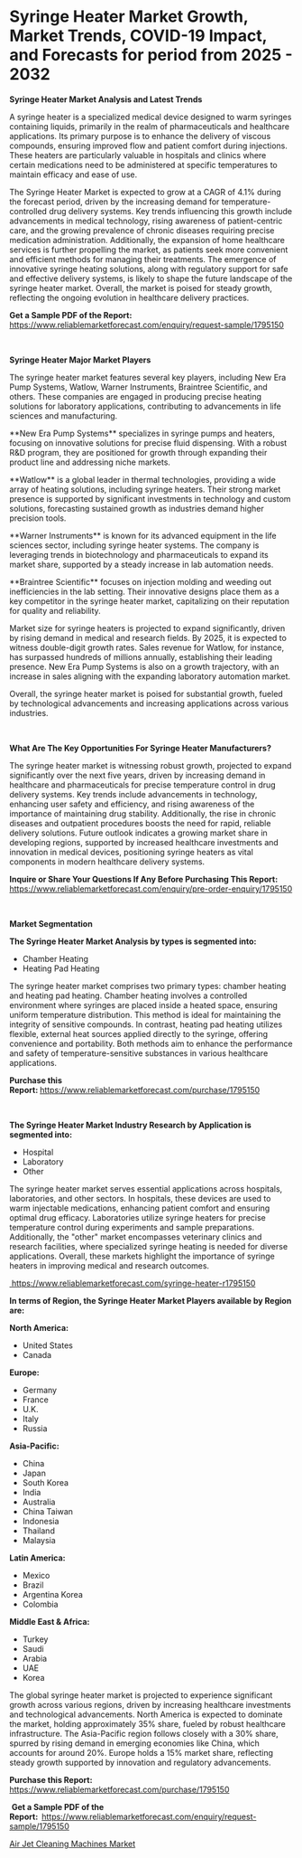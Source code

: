 <p><h1>Syringe Heater Market Growth, Market Trends, COVID-19 Impact, and Forecasts for period from 2025 - 2032</h1></p><p><strong>Syringe Heater Market Analysis and Latest Trends</strong></p>
<p><p>A syringe heater is a specialized medical device designed to warm syringes containing liquids, primarily in the realm of pharmaceuticals and healthcare applications. Its primary purpose is to enhance the delivery of viscous compounds, ensuring improved flow and patient comfort during injections. These heaters are particularly valuable in hospitals and clinics where certain medications need to be administered at specific temperatures to maintain efficacy and ease of use.</p><p>The Syringe Heater Market is expected to grow at a CAGR of 4.1% during the forecast period, driven by the increasing demand for temperature-controlled drug delivery systems. Key trends influencing this growth include advancements in medical technology, rising awareness of patient-centric care, and the growing prevalence of chronic diseases requiring precise medication administration. Additionally, the expansion of home healthcare services is further propelling the market, as patients seek more convenient and efficient methods for managing their treatments. The emergence of innovative syringe heating solutions, along with regulatory support for safe and effective delivery systems, is likely to shape the future landscape of the syringe heater market. Overall, the market is poised for steady growth, reflecting the ongoing evolution in healthcare delivery practices.</p></p>
<p><strong>Get a Sample PDF of the Report:&nbsp;</strong> <a href="https://www.reliablemarketforecast.com/enquiry/request-sample/1795150?utm_campaign=2195&utm_medium=2&utm_source=Github&utm_content=ia&utm_term=19022025&utm_id=syringe-heater">https://www.reliablemarketforecast.com/enquiry/request-sample/1795150</a></p>
<p>&nbsp;</p>
<p><strong>Syringe Heater Major Market Players</strong></p>
<p><p>The syringe heater market features several key players, including New Era Pump Systems, Watlow, Warner Instruments, Braintree Scientific, and others. These companies are engaged in producing precise heating solutions for laboratory applications, contributing to advancements in life sciences and manufacturing.</p><p>**New Era Pump Systems** specializes in syringe pumps and heaters, focusing on innovative solutions for precise fluid dispensing. With a robust R&D program, they are positioned for growth through expanding their product line and addressing niche markets.</p><p>**Watlow** is a global leader in thermal technologies, providing a wide array of heating solutions, including syringe heaters. Their strong market presence is supported by significant investments in technology and custom solutions, forecasting sustained growth as industries demand higher precision tools.</p><p>**Warner Instruments** is known for its advanced equipment in the life sciences sector, including syringe heater systems. The company is leveraging trends in biotechnology and pharmaceuticals to expand its market share, supported by a steady increase in lab automation needs.</p><p>**Braintree Scientific** focuses on injection molding and weeding out inefficiencies in the lab setting. Their innovative designs place them as a key competitor in the syringe heater market, capitalizing on their reputation for quality and reliability.</p><p>Market size for syringe heaters is projected to expand significantly, driven by rising demand in medical and research fields. By 2025, it is expected to witness double-digit growth rates. Sales revenue for Watlow, for instance, has surpassed hundreds of millions annually, establishing their leading presence. New Era Pump Systems is also on a growth trajectory, with an increase in sales aligning with the expanding laboratory automation market.</p><p>Overall, the syringe heater market is poised for substantial growth, fueled by technological advancements and increasing applications across various industries.</p></p>
<p>&nbsp;</p>
<p><strong>What Are The Key Opportunities For Syringe Heater Manufacturers?</strong></p>
<p><p>The syringe heater market is witnessing robust growth, projected to expand significantly over the next five years, driven by increasing demand in healthcare and pharmaceuticals for precise temperature control in drug delivery systems. Key trends include advancements in technology, enhancing user safety and efficiency, and rising awareness of the importance of maintaining drug stability. Additionally, the rise in chronic diseases and outpatient procedures boosts the need for rapid, reliable delivery solutions. Future outlook indicates a growing market share in developing regions, supported by increased healthcare investments and innovation in medical devices, positioning syringe heaters as vital components in modern healthcare delivery systems.</p></p>
<p><strong>Inquire or Share Your Questions If Any Before Purchasing This Report:</strong> <a href="https://www.reliablemarketforecast.com/enquiry/pre-order-enquiry/1795150?utm_campaign=2195&utm_medium=2&utm_source=Github&utm_content=ia&utm_term=19022025&utm_id=syringe-heater">https://www.reliablemarketforecast.com/enquiry/pre-order-enquiry/1795150</a></p>
<p>&nbsp;</p>
<p><strong>Market Segmentation</strong></p>
<p><strong>The Syringe Heater Market Analysis by types is segmented into:</strong></p>
<p><ul><li>Chamber Heating</li><li>Heating Pad Heating</li></ul></p>
<p><p>The syringe heater market comprises two primary types: chamber heating and heating pad heating. Chamber heating involves a controlled environment where syringes are placed inside a heated space, ensuring uniform temperature distribution. This method is ideal for maintaining the integrity of sensitive compounds. In contrast, heating pad heating utilizes flexible, external heat sources applied directly to the syringe, offering convenience and portability. Both methods aim to enhance the performance and safety of temperature-sensitive substances in various healthcare applications.</p></p>
<p><strong>Purchase this Report:&nbsp;</strong><a href="https://www.reliablemarketforecast.com/purchase/1795150?utm_campaign=2195&utm_medium=2&utm_source=Github&utm_content=ia&utm_term=19022025&utm_id=syringe-heater">https://www.reliablemarketforecast.com/purchase/1795150</a></p>
<p>&nbsp;</p>
<p><strong>The Syringe Heater Market Industry Research by Application is segmented into:</strong></p>
<p><ul><li>Hospital</li><li>Laboratory</li><li>Other</li></ul></p>
<p><p>The syringe heater market serves essential applications across hospitals, laboratories, and other sectors. In hospitals, these devices are used to warm injectable medications, enhancing patient comfort and ensuring optimal drug efficacy. Laboratories utilize syringe heaters for precise temperature control during experiments and sample preparations. Additionally, the "other" market encompasses veterinary clinics and research facilities, where specialized syringe heating is needed for diverse applications. Overall, these markets highlight the importance of syringe heaters in improving medical and research outcomes.</p></p>
<p><a href="https://www.reliablemarketforecast.com/syringe-heater-r1795150?utm_campaign=2195&utm_medium=2&utm_source=Github&utm_content=ia&utm_term=19022025&utm_id=syringe-heater">&nbsp;https://www.reliablemarketforecast.com/syringe-heater-r1795150</a></p>
<p><strong>In terms of Region, the Syringe Heater Market Players available by Region are:</strong></p>
<p>
    <p> <strong> North America: </strong>
        <ul>
            <li>United States</li>
            <li>Canada</li>
        </ul>
        </p> 
    <p> <strong> Europe: </strong>
        <ul>
            <li>Germany</li>
            <li>France</li>
            <li>U.K.</li>
            <li>Italy</li>
            <li>Russia</li>
        </ul>
        </p> 
    <p> <strong> Asia-Pacific: </strong>
        <ul>
            <li>China</li>
            <li>Japan</li>
            <li>South Korea</li>
            <li>India</li>
            <li>Australia</li>
            <li>China Taiwan</li>
            <li>Indonesia</li>
            <li>Thailand</li>
            <li>Malaysia</li>
        </ul>
        </p> 
    <p> <strong> Latin America: </strong>
        <ul>
            <li>Mexico</li>
            <li>Brazil</li>
            <li>Argentina Korea</li>
            <li>Colombia</li>
        </ul>
        </p> 
    <p> <strong> Middle East & Africa: </strong>
        <ul>
            <li>Turkey</li>
            <li>Saudi</li>
            <li>Arabia</li>
            <li>UAE</li>
            <li>Korea</li>
        </ul>
    </p>
    </p>
<p><p>The global syringe heater market is projected to experience significant growth across various regions, driven by increasing healthcare investments and technological advancements. North America is expected to dominate the market, holding approximately 35% share, fueled by robust healthcare infrastructure. The Asia-Pacific region follows closely with a 30% share, spurred by rising demand in emerging economies like China, which accounts for around 20%. Europe holds a 15% market share, reflecting steady growth supported by innovation and regulatory advancements.</p></p>
<p><strong>Purchase this Report: </strong><a href="https://www.reliablemarketforecast.com/purchase/1795150?utm_campaign=2195&utm_medium=2&utm_source=Github&utm_content=ia&utm_term=19022025&utm_id=syringe-heater">https://www.reliablemarketforecast.com/purchase/1795150</a></p>
<p>&nbsp;<strong>Get a Sample PDF of the Report:&nbsp;&nbsp;</strong><a href="https://www.reliablemarketforecast.com/enquiry/request-sample/1795150?utm_campaign=2195&utm_medium=2&utm_source=Github&utm_content=ia&utm_term=19022025&utm_id=syringe-heater">https://www.reliablemarketforecast.com/enquiry/request-sample/1795150</a></p>
<p><strong></strong></p>
<p><p><a href="https://github.com/edacruz6/Market-Research-Report-List-1/blob/main/air-jet-cleaning-machines-market.md?utm_campaign=2195&utm_medium=2&utm_source=Github&utm_content=ia&utm_term=19022025&utm_id=syringe-heater">Air Jet Cleaning Machines Market</a></p></p>